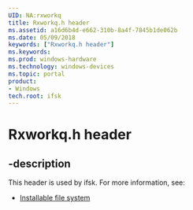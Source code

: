 ```yaml
---
UID: NA:rxworkq
title: Rxworkq.h header
ms.assetid: a16d6b4d-e662-310b-8a4f-7845b1de062b
ms.date: 05/09/2018
keywords: ["Rxworkq.h header"]
ms.keywords: 
ms.prod: windows-hardware
ms.technology: windows-devices
ms.topic: portal
product:
- Windows
tech.root: ifsk
---
```


# Rxworkq.h header


## -description


This header is used by ifsk. For more information, see:

- [Installable file system](../_ifsk/index.md)
